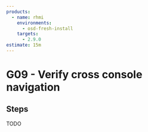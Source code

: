 ```yaml
---
products:
  - name: rhmi
    environments:
      - osd-fresh-install
    targets:
      - 2.9.0
estimate: 15m
---
```


# G09 - Verify cross console navigation

## Steps

TODO
